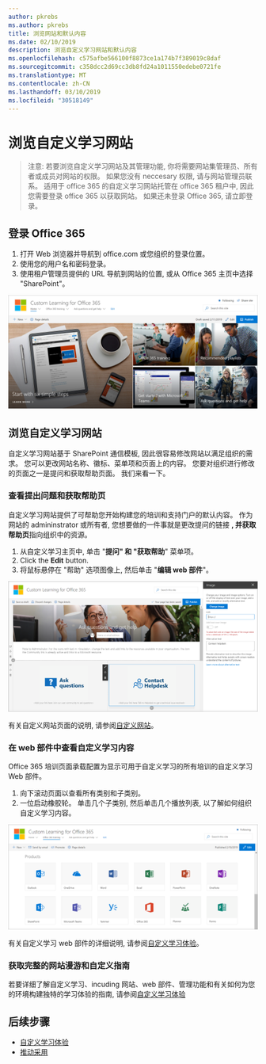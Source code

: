 ```yaml
---
author: pkrebs
ms.author: pkrebs
title: 浏览网站和默认内容
ms.date: 02/10/2019
description: 浏览自定义学习网站和默认内容
ms.openlocfilehash: c575afbe566100f8873ce1a174b7f389019c8daf
ms.sourcegitcommit: c358dcc2d69cc3db8fd24a1011550edebe0721fe
ms.translationtype: MT
ms.contentlocale: zh-CN
ms.lasthandoff: 03/10/2019
ms.locfileid: "30518149"
---
```

# <a name="explore-the-custom-learning-site"></a>浏览自定义学习网站

> 注意: 若要浏览自定义学习网站及其管理功能, 你将需要网站集管理员、所有者或成员对网站的权限。 如果您没有 neccesary 权限, 请与网站管理员联系。 适用于 office 365 的自定义学习网站托管在 office 365 租户中, 因此您需要登录 office 365 以获取网站。 如果还未登录 Office 365, 请立即登录。 

## <a name="sign-in-to-office-365"></a>登录 Office 365 

1.  打开 Web 浏览器并导航到 office.com 或您组织的登录位置。 
2.  使用您的用户名和密码登录。
3.  使用租户管理员提供的 URL 导航到网站的位置, 或从 Office 365 主页中选择 "SharePoint"。 

![cg-introducing](media/cg-introducing.png)

## <a name="explore-the-custom-learning-site"></a>浏览自定义学习网站

自定义学习网站基于 SharePoint 通信模板, 因此很容易修改网站以满足组织的需求。 您可以更改网站名称、徽标、菜单项和页面上的内容。 您要对组织进行修改的页面之一是提问和获取帮助页面。 我们来看一下。

### <a name="view-the-ask-questions-and-get-help-page"></a>查看提出问题和获取帮助页

自定义学习网站提供了可帮助您开始构建您的培训和支持门户的默认内容。 作为网站的 admininstrator 或所有者, 您想要做的一件事就是更改提问的链接 **, 并获取帮助页**指向组织中的资源。 

1.  从自定义学习主页中, 单击 "**提问" 和 "获取帮助**" 菜单项。
2.  Click the **Edit** button.
3.  将鼠标悬停在 "帮助" 选项图像上, 然后单击 "**编辑 web 部件**"。

![cg-edithelp](media/cg-edithelp.png)

有关自定义网站页面的说明, 请参阅[自定义网站](custom_edithelp.md)。

### <a name="view-the-custom-learning-content-in-the-web-part"></a>在 web 部件中查看自定义学习内容
Office 365 培训页面承载配置为显示可用于自定义学习的所有培训的自定义学习 Web 部件。 

1. 向下滚动页面以查看所有类别和子类别。
2. 一位启动橡胶轮。 单击几个子类别, 然后单击几个播放列表, 以了解如何组织自定义学习内容。 

![cg-gotoall](media/cg-gotoall.png)

有关自定义学习 web 部件的详细说明, 请参阅[自定义学习体验](custom_overview.md)。

### <a name="get-a-complete-site-tour-and-customization-guidance"></a>获取完整的网站漫游和自定义指南
若要详细了解自定义学习、incuding 网站、web 部件、管理功能和有关如何为您的环境构建独特的学习体验的指南, 请参阅[自定义学习体验](custom_overview.md)

## <a name="next-steps"></a>后续步骤
- [自定义学习体验](custom_overview.md)
- [推动采用](driveadoption.md) 
